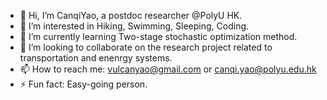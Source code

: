 - 👋 Hi, I’m CanqiYao, a postdoc researcher @PolyU HK.
- 👀 I’m interested in Hiking, Swimming, Sleeping, Coding.
- 🌱 I’m currently learning Two-stage stochastic optimization method.
- 💞️ I’m looking to collaborate on the research project related to transportation and enenrgy systems.
- 📫 How to reach me: vulcanyao@gmail.com or canqi.yao@polyu.edu.hk
- ⚡ Fun fact: Easy-going person.

<!---
CanqiYao/CanqiYao is a ✨ special ✨ repository because its `README.md` (this file) appears on your GitHub profile.
You can click the Preview link to take a look at your changes.
--->
